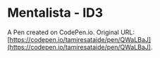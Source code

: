 # Mentalista - ID3

A Pen created on CodePen.io. Original URL: [https://codepen.io/tamiresataide/pen/QWaLBaJ](https://codepen.io/tamiresataide/pen/QWaLBaJ).
